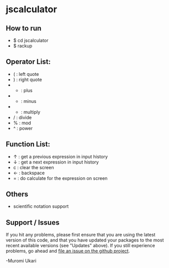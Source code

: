 # jscalculator

## How to run

* $ cd jscalculator
* $ rackup

## Operator List:

* ( : left quote
* ) : right quote
* + : plus
* - : minus
* * : multiply
* / : divide
* % : mod
* ^ : power

## Function List:

* ↑ : get a previous expression in input history
* ↓ : get a next expression in input history
* c : clear the screen
* ← : backspace
* = : do calculate for the expression on screen

## Others

* scientific notation support

## Support / Issues

If you hit any problems, please first ensure that you are using the latest version
of this code, and that you have updated your packages to the most recent available
versions (see "Updates" above). If you still experience problems, go ahead and
[file an issue on the github project](https://github.com/ukari/jscalculator/issues).

-Muromi Ukari
